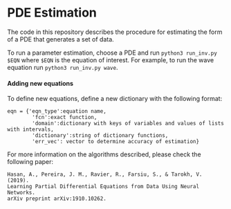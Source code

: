# PDE Estimation

The code in this repository describes the procedure for estimating the form of a PDE that generates a set of data. 

To run a parameter estimation, choose a PDE and run `python3 run_inv.py $EQN` where `$EQN` is the equation of interest. For example, to run the wave equation run `python3 run_inv.py wave`.

#### Adding new equations

To define new equations, define a new dictionary with the following format:  

```
eqn = {'eqn_type':equation name,
        'fcn':exact function,
        'domain':dictionary with keys of variables and values of lists with intervals,
        'dictionary':string of dictionary functions,
        'err_vec': vector to determine accuracy of estimation}
```

For more information on the algorithms described, please check the following paper:

```
Hasan, A., Pereira, J. M., Ravier, R., Farsiu, S., & Tarokh, V. (2019). 
Learning Partial Differential Equations from Data Using Neural Networks. 
arXiv preprint arXiv:1910.10262.
```

